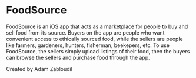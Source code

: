 # FoodSource

FoodSource is an iOS app that acts as a marketplace for people to buy and sell food from its source. Buyers on the app are people who want convenient access to ethically sourced food, while the sellers are people like farmers, gardeners, hunters, fisherman, beekepers, etc. To use FoodSource, the sellers simply upload listings of their food, then the buyers can browse the sellers and purchase food through the app. 

Created by Adam Zabloudil

